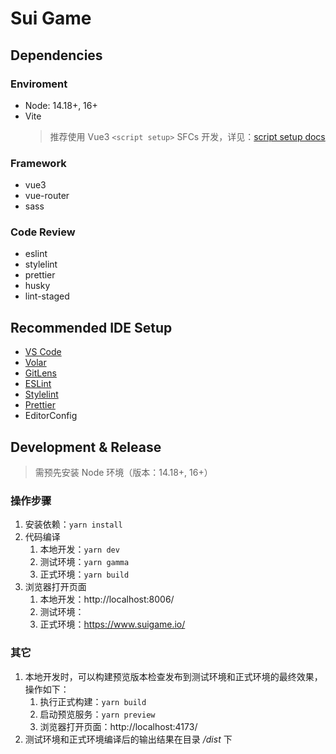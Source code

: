 # Sui Game

## Dependencies

### Enviroment

- Node: 14.18+, 16+
- Vite
  > 推荐使用 Vue3 `<script setup>` SFCs 开发，详见：[script setup docs](https://v3.vuejs.org/api/sfc-script-setup.html#sfc-script-setup)

### Framework

- vue3
- vue-router
- sass

### Code Review

- eslint
- stylelint
- prettier
- husky
- lint-staged

## Recommended IDE Setup

- [VS Code](https://code.visualstudio.com/)
- [Volar](https://marketplace.visualstudio.com/items?itemName=Vue.volar)
- [GitLens](https://marketplace.visualstudio.com/items?itemName=eamodio.gitlens)
- [ESLint](https://marketplace.visualstudio.com/items?itemName=dbaeumer.vscode-eslint)
- [Stylelint](https://marketplace.visualstudio.com/items?itemName=stylelint.vscode-stylelint)
- [Prettier](https://marketplace.visualstudio.com/items?itemName=esbenp.prettier-vscode)
- EditorConfig

## Development & Release

> 需预先安装 Node 环境（版本：14.18+, 16+）

### 操作步骤

1. 安装依赖：`yarn install`
2. 代码编译
   1. 本地开发：`yarn dev`
   2. 测试环境：`yarn gamma`
   3. 正式环境：`yarn build`
3. 浏览器打开页面
   1. 本地开发：http://localhost:8006/
   2. 测试环境：
   3. 正式环境：https://www.suigame.io/

### 其它

1. 本地开发时，可以构建预览版本检查发布到测试环境和正式环境的最终效果，操作如下：
   1. 执行正式构建：`yarn build`
   2. 启动预览服务：`yarn preview`
   3. 浏览器打开页面：http://localhost:4173/
2. 测试环境和正式环境编译后的输出结果在目录 _/dist_ 下
